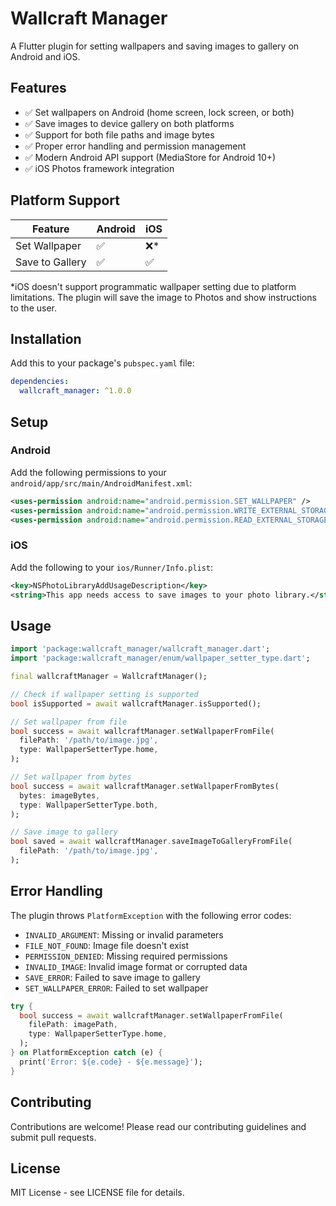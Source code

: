 # Wallcraft Manager

A Flutter plugin for setting wallpapers and saving images to gallery on Android and iOS.

## Features

- ✅ Set wallpapers on Android (home screen, lock screen, or both)
- ✅ Save images to device gallery on both platforms
- ✅ Support for both file paths and image bytes
- ✅ Proper error handling and permission management
- ✅ Modern Android API support (MediaStore for Android 10+)
- ✅ iOS Photos framework integration

## Platform Support

| Feature | Android | iOS |
|---------|---------|-----|
| Set Wallpaper | ✅ | ❌* |
| Save to Gallery | ✅ | ✅ |

*iOS doesn't support programmatic wallpaper setting due to platform limitations. The plugin will save the image to Photos and show instructions to the user.

## Installation

Add this to your package's `pubspec.yaml` file:

```yaml
dependencies:
  wallcraft_manager: ^1.0.0
```

## Setup

### Android

Add the following permissions to your `android/app/src/main/AndroidManifest.xml`:

```xml
<uses-permission android:name="android.permission.SET_WALLPAPER" />
<uses-permission android:name="android.permission.WRITE_EXTERNAL_STORAGE" android:maxSdkVersion="28" />
<uses-permission android:name="android.permission.READ_EXTERNAL_STORAGE" />
```

### iOS

Add the following to your `ios/Runner/Info.plist`:

```xml
<key>NSPhotoLibraryAddUsageDescription</key>
<string>This app needs access to save images to your photo library.</string>
```

## Usage

```dart
import 'package:wallcraft_manager/wallcraft_manager.dart';
import 'package:wallcraft_manager/enum/wallpaper_setter_type.dart';

final wallcraftManager = WallcraftManager();

// Check if wallpaper setting is supported
bool isSupported = await wallcraftManager.isSupported();

// Set wallpaper from file
bool success = await wallcraftManager.setWallpaperFromFile(
  filePath: '/path/to/image.jpg',
  type: WallpaperSetterType.home,
);

// Set wallpaper from bytes
bool success = await wallcraftManager.setWallpaperFromBytes(
  bytes: imageBytes,
  type: WallpaperSetterType.both,
);

// Save image to gallery
bool saved = await wallcraftManager.saveImageToGalleryFromFile(
  filePath: '/path/to/image.jpg',
);
```

## Error Handling

The plugin throws `PlatformException` with the following error codes:

- `INVALID_ARGUMENT`: Missing or invalid parameters
- `FILE_NOT_FOUND`: Image file doesn't exist
- `PERMISSION_DENIED`: Missing required permissions
- `INVALID_IMAGE`: Invalid image format or corrupted data
- `SAVE_ERROR`: Failed to save image to gallery
- `SET_WALLPAPER_ERROR`: Failed to set wallpaper

```dart
try {
  bool success = await wallcraftManager.setWallpaperFromFile(
    filePath: imagePath,
    type: WallpaperSetterType.home,
  );
} on PlatformException catch (e) {
  print('Error: ${e.code} - ${e.message}');
}
```

## Contributing

Contributions are welcome! Please read our contributing guidelines and submit pull requests.

## License

MIT License - see LICENSE file for details.